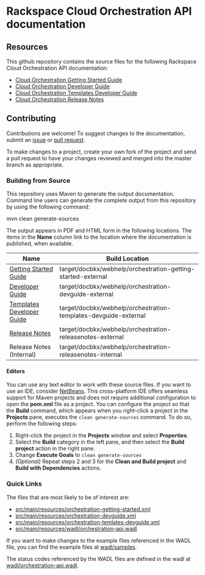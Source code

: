 
# Rackspace Cloud Orchestration API documentation

## Resources

This github repository contains the source files for the following Rackspace Cloud Orchestration API documentation:

* [Cloud Orchestration Getting Started Guide](http://docs.rackspace.com/orchestration/api/v1/orchestration-getting-started/content/)
* [Cloud Orchestration Developer Guide](http://docs.rackspace.com/orchestration/api/v1/orchestration-devguide/content/)
* [Cloud Orchestration Templates Developer Guide](http://docs.rackspace.com/orchestration/api/v1/orchestration-templates-devguide/content/)
* [Cloud Orchestration Release Notes](http://docs.rackspace.com/orchestration/api/v1/orchestration-releasenotes/content/)

## Contributing

Contributions are welcome! To suggest changes to the documentation, submit an [issue](https://github.com/rackerlabs/docs-cloud-orchestration/issues) or [pull request](https://github.com/rackerlabs/docs-cloud-orchestration/pulls).

To make changes to a project, create your own fork of the project and send a pull request to have your changes reviewed and merged into the master branch as appropriate.

### Building from Source

This repository uses Maven to generate the output documentation. Command line users can generate the complete output from this repository by using the following command:

mvn clean generate-sources

The output appears in PDF and HTML form in the following locations. The items in the **Name** column link to the location where the documentation is published, when available.

| Name | Build Location |
| --- | --- |
| [Getting Started Guide](http://docs.rackspace.com/orchestration/api/v1/orchestration-getting-started/content/) | target/docbkx/webhelp/orchestration-getting-started-external |
| [Developer Guide](http://docs.rackspace.com/orchestration/api/v1/orchestration-devguide/content/) | target/docbkx/webhelp/orchestration-devguide-external |
| [Templates Developer Guide](http://docs.rackspace.com/orchestration/api/v1/orchestration-templates-devguide/content/) | target/docbkx/webhelp/orchestration-templates-devguide-external |
| [Release Notes](http://docs.rackspace.com/orchestration/api/v1/orchestration-releasenotes/content/) | target/docbkx/webhelp/orchestration-releasenotes-external |
| Release Notes (Internal) | target/docbkx/webhelp/orchestration-releasenotes-internal |

#### Editors

You can use any text editor to work with these source files. If you want to use an IDE, consider [NetBeans](http://netbeans.org). This cross-platform IDE offers seamless support for Maven projects and does not require  additional configuration to open the **pom.xml** file as a project. You can configure the project so that the **Build** command, which appears when you right-click a project in the **Projects** pane, executes the `clean generate-sources` command. To do so, perform the following steps:

1. Right-click the project in the **Projects** window and select **Properties**.
2. Select the **Build** category in the left pane, and then select the **Build project** action in the right pane.
3. Change **Execute Goals** to `clean generate-sources`
4. *(Optional)* Repeat steps 2 and 3 for the **Clean and Build project** and **Build with Dependencies** actions.

### Quick Links

The files that are most likely to be of interest are:

* [src/main/resources/orchestration-getting-started.xml](src/main/resources/orchestration-getting-started.xml)
* [src/main/resources/orchestration-devguide.xml](src/main/resources/orchestration-devguide.xml)
* [src/main/resources/orchestration-temlates-devguide.xml](src/main/resources/orchestration-templates-devguide.xml)
* [src/main/resources/wadl/orchestration-api.wadl](wadl/orchestration-api.wadl)

If you want to make changes to the example files referenced in the WADL file, you can find the example files at [wadl/samples](wadl/samples).

The status codes referenced by the WADL files are defined in the wadl at [wadl/orchestration-api.wadl](wadl/orchestration-api.wadl).
